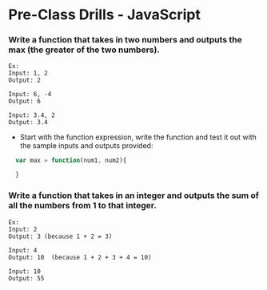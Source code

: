 # Pre-Class Drills - JavaScript


### Write a function that takes in two numbers and outputs the max (the greater of the two numbers).
```
Ex: 
Input: 1, 2
Output: 2

Input: 6, -4
Output: 6

Input: 3.4, 2
Output: 3.4

``` 

* Start with the function expression, write the function and test it out with the sample inputs and outputs provided: 

```js
  var max = function(num1, num2){

  }
```

### Write a function that takes in an integer and outputs the sum of all the numbers from 1 to that integer.

```
Ex: 
Input: 2
Output: 3 (because 1 + 2 = 3)

Input: 4
Output: 10  (because 1 + 2 + 3 + 4 = 10)

Input: 10
Output: 55
```
